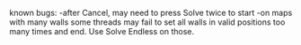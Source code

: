 

known bugs:
-after Cancel, may need to press Solve twice to start
-on maps with many walls some threads may fail to set all walls in valid positions too many times and end. Use Solve Endless on those.